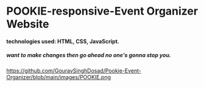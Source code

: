 # POOKIE-responsive-Event Organizer Website

<h4>technologies used: HTML, CSS, JavaScript.</h4>

<h5>want to make changes then go ahead no one's gonna stop you.</h5>

https://github.com/GouravSinghDosad/Pookie-Event-Organizer/blob/main/images/POOKIE.png
